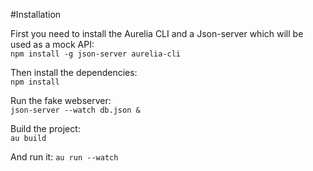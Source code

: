 #Installation

First you need to install the Aurelia CLI and a Json-server which will be used as a mock API:  
`npm install -g json-server aurelia-cli`

Then install the dependencies:  
`npm install`

Run the fake webserver:  
`json-server --watch db.json &`

Build the project:  
`au build`

And run it:
`au run --watch`
